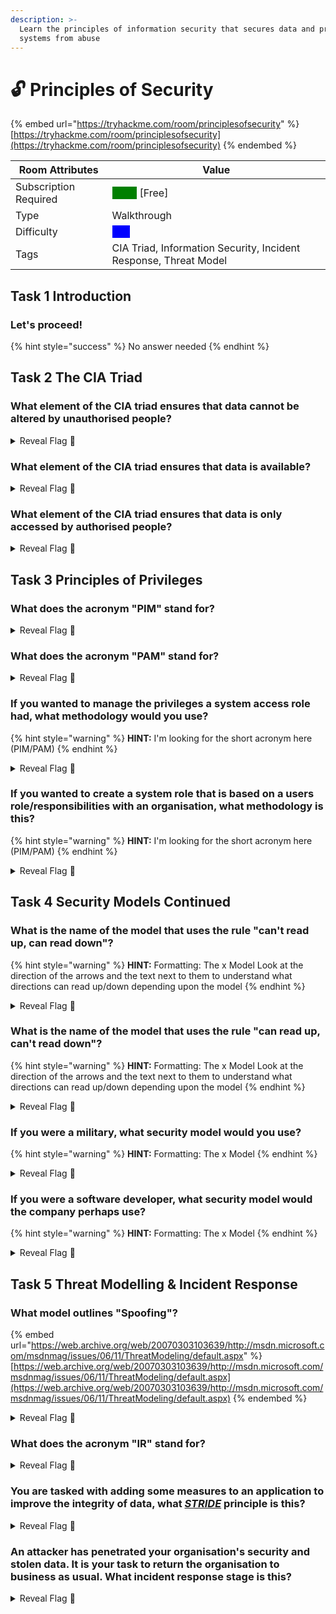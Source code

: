```yaml
---
description: >-
  Learn the principles of information security that secures data and protects
  systems from abuse
---
```


# 🔓 Principles of Security

{% embed url="https://tryhackme.com/room/principlesofsecurity" %}
[https://tryhackme.com/room/principlesofsecurity](https://tryhackme.com/room/principlesofsecurity)
{% endembed %}

| Room Attributes       | Value                                                                   |
| --------------------- | ----------------------------------------------------------------------- |
| Subscription Required |  <mark style="color:green;background-color:green;">False</mark> \[Free] |
| Type                  | Walkthrough                                                             |
| Difficulty            |  <mark style="color:blue;background-color:blue;">Info</mark>            |
| Tags                  | CIA Triad, Information Security, Incident Response, Threat Model        |

## Task 1 Introduction

### Let's proceed!

{% hint style="success" %}
No answer needed
{% endhint %}

## Task 2 The CIA Triad

### What element of the CIA triad ensures that data cannot be altered by **unauthorised** people?

<details>

<summary>Reveal Flag <span data-gb-custom-inline data-tag="emoji" data-code="1f6a9">🚩</span></summary>

:triangular\_flag\_on\_post:`integrity`

</details>

### What element of the CIA triad ensures that data is available?

<details>

<summary>Reveal Flag <span data-gb-custom-inline data-tag="emoji" data-code="1f6a9">🚩</span></summary>

:triangular\_flag\_on\_post:`availability`

</details>

### What element of the CIA triad ensures that data is only accessed by **authorised** people?

<details>

<summary>Reveal Flag <span data-gb-custom-inline data-tag="emoji" data-code="1f6a9">🚩</span></summary>

:triangular\_flag\_on\_post:`confidentiality`

</details>



## Task 3 Principles of Privileges

### What does the acronym "PIM" stand for?

<details>

<summary>Reveal Flag <span data-gb-custom-inline data-tag="emoji" data-code="1f6a9">🚩</span></summary>

:triangular\_flag\_on\_post:`Privileged Identity Management`

</details>

### What does the acronym "PAM" stand for?

<details>

<summary>Reveal Flag <span data-gb-custom-inline data-tag="emoji" data-code="1f6a9">🚩</span></summary>

:triangular\_flag\_on\_post:`Privileged Access Management`

</details>

### If you wanted to manage the privileges a system access role had, what methodology would you use?

{% hint style="warning" %}
**HINT:** I'm looking for the short acronym here (PIM/PAM)
{% endhint %}

<details>

<summary>Reveal Flag <span data-gb-custom-inline data-tag="emoji" data-code="1f6a9">🚩</span></summary>

:triangular\_flag\_on\_post:`PAM`

</details>

### If you wanted to create a system role that is based on a users role/responsibilities with an organisation, what methodology is this?

{% hint style="warning" %}
**HINT:** I'm looking for the short acronym here (PIM/PAM)
{% endhint %}

<details>

<summary>Reveal Flag <span data-gb-custom-inline data-tag="emoji" data-code="1f6a9">🚩</span></summary>

:triangular\_flag\_on\_post:`PIM`

</details>



## Task 4 Security Models Continued

### What is the name of the model that uses the rule "**can't** read up, can read down"?

{% hint style="warning" %}
**HINT:** Formatting: The x Model Look at the direction of the arrows and the text next to them to understand what directions can read up/down depending upon the model
{% endhint %}

<details>

<summary>Reveal Flag <span data-gb-custom-inline data-tag="emoji" data-code="1f6a9">🚩</span></summary>

:triangular\_flag\_on\_post:`The Bell-LaPadula Model`

</details>

### What is the name of the model that uses the rule "**can** read up, can't read down"?

{% hint style="warning" %}
**HINT:** Formatting: The x Model Look at the direction of the arrows and the text next to them to understand what directions can read up/down depending upon the model
{% endhint %}

<details>

<summary>Reveal Flag <span data-gb-custom-inline data-tag="emoji" data-code="1f6a9">🚩</span></summary>

:triangular\_flag\_on\_post:`The Biba Model`

</details>

### If you were a military, what security model would you use?

{% hint style="warning" %}
**HINT:** Formatting: The x Model
{% endhint %}

<details>

<summary>Reveal Flag <span data-gb-custom-inline data-tag="emoji" data-code="1f6a9">🚩</span></summary>

:triangular\_flag\_on\_post:`The Bell-LaPadula Model`

</details>

### If you were a software developer, what security model would the company perhaps use?

{% hint style="warning" %}
**HINT:** Formatting: The x Model
{% endhint %}

<details>

<summary>Reveal Flag <span data-gb-custom-inline data-tag="emoji" data-code="1f6a9">🚩</span></summary>

:triangular\_flag\_on\_post:`The Biba Model`

</details>



## Task 5 Threat Modelling & Incident Response

### What model outlines "Spoofing"?

{% embed url="https://web.archive.org/web/20070303103639/http://msdn.microsoft.com/msdnmag/issues/06/11/ThreatModeling/default.aspx" %}
[https://web.archive.org/web/20070303103639/http://msdn.microsoft.com/msdnmag/issues/06/11/ThreatModeling/default.aspx](https://web.archive.org/web/20070303103639/http://msdn.microsoft.com/msdnmag/issues/06/11/ThreatModeling/default.aspx)
{% endembed %}

<details>

<summary>Reveal Flag <span data-gb-custom-inline data-tag="emoji" data-code="1f6a9">🚩</span></summary>

:triangular\_flag\_on\_post:`STRIDE`

</details>

### What does the acronym "IR" stand for?

<details>

<summary>Reveal Flag <span data-gb-custom-inline data-tag="emoji" data-code="1f6a9">🚩</span></summary>

:triangular\_flag\_on\_post:`Incident Response`

</details>

### You are tasked with adding some measures to an application to improve the integrity of data, what [_STRIDE_](https://web.archive.org/web/20070303103639/http://msdn.microsoft.com/msdnmag/issues/06/11/ThreatModeling/default.aspx) principle is this?

<details>

<summary>Reveal Flag <span data-gb-custom-inline data-tag="emoji" data-code="1f6a9">🚩</span></summary>

:triangular\_flag\_on\_post:`Tampering`

</details>

### An attacker has penetrated your organisation's security and stolen data. It is your task to return the organisation to business as usual. What incident response stage is this?&#x20;

<details>

<summary>Reveal Flag <span data-gb-custom-inline data-tag="emoji" data-code="1f6a9">🚩</span></summary>

:triangular\_flag\_on\_post:`Recovery`

</details>

